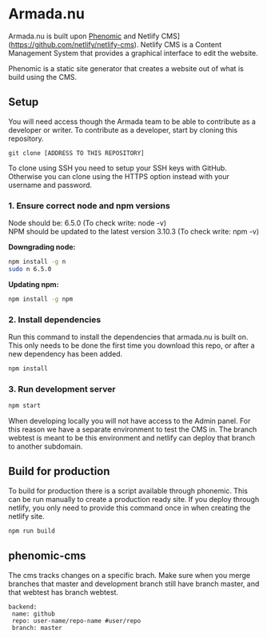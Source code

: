 # Armada.nu

Armada.nu is built upon [Phenomic](https://github.com/MoOx/phenomic) and 
Netlify CMS](https://github.com/netlify/netlify-cms). Netlify CMS is a Content Management System that provides a graphical interface to edit the website. 

Phenomic is a static site generator that creates a website out of what is build using the CMS. 

## Setup
You will need access though the Armada team to be able to contribute as a developer or writer. To contribute as a developer, start by cloning this repository. 

```
git clone [ADDRESS TO THIS REPOSITORY]
```

To clone using SSH you need to setup your SSH keys with GitHub. Otherwise you can clone using the HTTPS option instead with your username and password.

### 1. Ensure correct node and npm versions
Node should be: 6.5.0 (To check write: node -v)  
NPM should be updated to the latest version 3.10.3 (To check write: npm -v)

**Downgrading node:**
```sh
npm install -g n
sudo n 6.5.0 
```

**Updating npm:**
```sh
npm install -g npm
```

### 2. Install dependencies
Run this command to install the dependencies that armada.nu is built on. This only needs to be done the first time you download this repo, or after a new dependency has been added. 

```sh
npm install
```

### 3. Run development server

```sh
npm start
```

When developing locally you will not have access to the Admin panel. For this reason we have a separate environment to test the CMS in.
The branch webtest is meant to be this environment and netlify can deploy that branch to another subdomain.

## Build for production
To build for production there is a script available through phonemic. This can be run manually to create a production ready site. 
If you deploy through netlify, you only need to provide this command once in when creating the netlify site. 

```sh
npm run build
```

## phenomic-cms

The cms tracks changes on a specific brach. Make sure when you merge branches that master and development branch still have branch master, and that webtest has branch webtest.

    backend:  
     name: github  
     repo: user-name/repo-name #user/repo  
     branch: master



